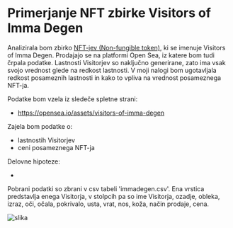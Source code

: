 # Primerjanje NFT zbirke Visitors of Imma Degen

Analizirala bom zbirko [NFT-jev (Non-fungible token)](https://www.theverge.com/22310188/nft-explainer-what-is-blockchain-crypto-art-faq), ki se imenuje Visitors of Imma Degen. Prodajajo se na platformi Open Sea, iz katere bom tudi črpala podatke. Lastnosti Visitorjev so naključno generirane, zato ima vsak svojo vrednost glede na redkost lastnosti. V moji nalogi bom ugotavljala redkost posameznih lastnosti in kako to vpliva na vrednost posameznega NFT-ja. 

Podatke bom vzela iz sledeče spletne strani:

* https://opensea.io/assets/visitors-of-imma-degen 

Zajela bom podatke o:

* lastnostih Visitorjev
* ceni posameznega NFT-ja

Delovne hipoteze:

* 

Pobrani podatki so zbrani v csv tabeli 'immadegen.csv'. Ena vrstica predstavlja enega Visitorja, v stolpcih pa so ime Visitorja, ozadje, obleka, izraz, oči, očala, pokrivalo, usta, vrat, nos, koža, način prodaje, cena.

![slika](https://lh3.googleusercontent.com/uheB3AQcDJ2et9fjOqMKxTgS5FobhsRvqo4ZTA8hZBvJLuVDwG_XaoRtodshA42JN6PPDf_ciMOAcC-wXSroi-dWg_hM5PxTIofiOA=w600)
